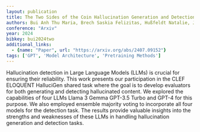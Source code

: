 ```yaml
---
layout: publication
title: The Two Sides of the Coin Hallucination Generation and Detection with LLMs as Evaluators for LLMs
authors: Bui Anh Thu Maria, Brech Saskia Felizitas, Hußfeldt Natalie, Jennert Tobias, Ullrich Melanie, Breuer Timo, Khasmakhi Narjes Nikzad, Schaer Philipp
conference: "Arxiv"
year: 2024
bibkey: bui2024two
additional_links:
  - {name: "Paper", url: "https://arxiv.org/abs/2407.09152"}
tags: ['GPT', 'Model Architecture', 'Pretraining Methods']
---
```

Hallucination detection in Large Language Models (LLMs) is crucial for ensuring their reliability. This work presents our participation in the CLEF ELOQUENT HalluciGen shared task where the goal is to develop evaluators for both generating and detecting hallucinated content. We explored the capabilities of four LLMs Llama 3 Gemma GPT-3.5 Turbo and GPT-4 for this purpose. We also employed ensemble majority voting to incorporate all four models for the detection task. The results provide valuable insights into the strengths and weaknesses of these LLMs in handling hallucination generation and detection tasks.
